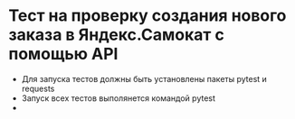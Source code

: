 ﻿# Тест на проверку создания нового заказа в Яндекс.Самокат с помощью API
- Для запуска тестов должны быть установлены пакеты pytest и requests
- Запуск всех тестов выполянется командой pytest
- 